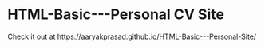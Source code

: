 # HTML-Basic---Personal CV Site
Check it out at https://aaryakprasad.github.io/HTML-Basic---Personal-Site/
